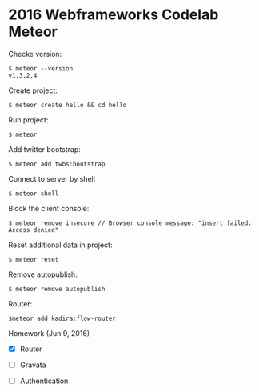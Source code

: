 2016 Webframeworks Codelab Meteor
=================================

Checke version:

```
$ meteor --version
v1.3.2.4
```

Create project:

```
$ meteor create hello && cd hello
```

Run project:

```
$ meteor
```


Add twitter bootstrap:

```
$ meteor add twbs:bootstrap
```

Connect to server by shell

```
$ meteor shell
```

Block the client console:

```
$ meteor remove insecure // Browser console message: "insert failed: Access denied"
```

Reset additional data in project:

```
$ meteor reset
```


Remove autopublish:

```
$ meteor remove autopublish
```

Router:

```
$meteor add kadira:flow-router
```



Homework (Jun 9, 2016)

* [x] Router
* [ ] Gravata
* [ ] Authentication



